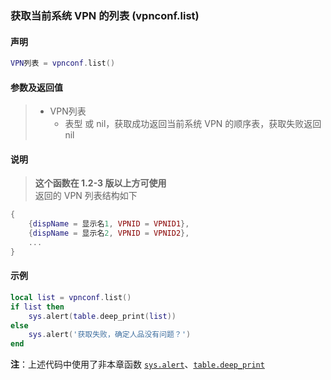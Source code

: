 ### 获取当前系统 VPN 的列表 (**vpnconf\.list**)


#### 声明
```lua
VPN列表 = vpnconf.list()
```


#### 参数及返回值
> - VPN列表
>   - 表型 或 nil，获取成功返回当前系统 VPN 的顺序表，获取失败返回 nil


#### 说明
> **这个函数在 1\.2\-3 版以上方可使用**  
> 返回的 VPN 列表结构如下  
```lua
{
    {dispName = 显示名1, VPNID = VPNID1},
    {dispName = 显示名2, VPNID = VPNID2},
    ...
}
```


#### 示例  
```lua
local list = vpnconf.list()
if list then
    sys.alert(table.deep_print(list))
else
    sys.alert('获取失败，确定人品没有问题？')
end
```
**注**：上述代码中使用了非本章函数 [`sys.alert`](/Handbook/sys/sys.alert.md)、[`table.deep_print`](/Handbook/ext-table/table.deep_print.md)

